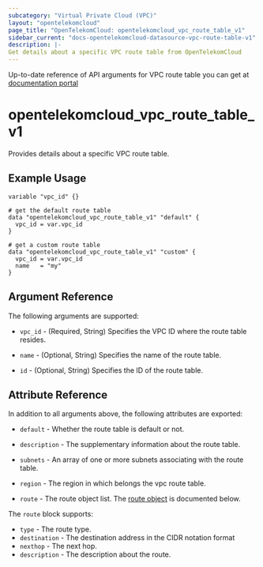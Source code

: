 ```yaml
---
subcategory: "Virtual Private Cloud (VPC)"
layout: "opentelekomcloud"
page_title: "OpenTelekomCloud: opentelekomcloud_vpc_route_table_v1"
sidebar_current: "docs-opentelekomcloud-datasource-vpc-route-table-v1"
description: |-
Get details about a specific VPC route table from OpenTelekomCloud
---
```


Up-to-date reference of API arguments for VPC route table you can get at
[documentation portal](https://docs.otc.t-systems.com/virtual-private-cloud/api-ref/apis/route_table/querying_route_tables.html#vpc-apiroutetab-0001)

# opentelekomcloud_vpc_route_table_v1

Provides details about a specific VPC route table.

## Example Usage

```hcl
variable "vpc_id" {}

# get the default route table
data "opentelekomcloud_vpc_route_table_v1" "default" {
  vpc_id = var.vpc_id
}

# get a custom route table
data "opentelekomcloud_vpc_route_table_v1" "custom" {
  vpc_id = var.vpc_id
  name   = "my"
}
```

## Argument Reference

The following arguments are supported:

* `vpc_id` - (Required, String) Specifies the VPC ID where the route table resides.

* `name` - (Optional, String) Specifies the name of the route table.

* `id` - (Optional, String) Specifies the ID of the route table.

## Attribute Reference

In addition to all arguments above, the following attributes are exported:

* `default` - Whether the route table is default or not.

* `description` - The supplementary information about the route table.

* `subnets` - An array of one or more subnets associating with the route table.

* `region` - The region in which belongs the vpc route table.

* `route` - The route object list. The [route object](#route_object) is documented below.

<a name="route_object"></a>
The `route` block supports:

* `type` - The route type.
* `destination` - The destination address in the CIDR notation format
* `nexthop` - The next hop.
* `description` - The description about the route.

